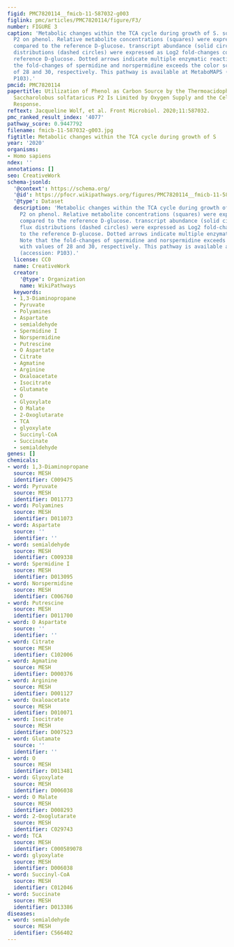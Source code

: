 ```yaml
---
figid: PMC7820114__fmicb-11-587032-g003
figlink: pmc/articles/PMC7820114/figure/F3/
number: FIGURE 3
caption: 'Metabolic changes within the TCA cycle during growth of S. solfataricus
  P2 on phenol. Relative metabolite concentrations (squares) were expressed as fold-changes
  compared to the reference D-glucose. transcript abundance (solid circles) and flux
  distributions (dashed circles) were expressed as Log2 fold-changes compared to the
  reference D-glucose. Dotted arrows indicate multiple enzymatic reactions. Note that
  the fold-changes of spermidine and norspermidine exceeds the color scale with values
  of 28 and 30, respectively. This pathway is available at MetaboMAPS (accession:
  P103).'
pmcid: PMC7820114
papertitle: Utilization of Phenol as Carbon Source by the Thermoacidophilic Archaeon
  Saccharolobus solfataricus P2 Is Limited by Oxygen Supply and the Cellular Stress
  Response.
reftext: Jacqueline Wolf, et al. Front Microbiol. 2020;11:587032.
pmc_ranked_result_index: '4077'
pathway_score: 0.9447792
filename: fmicb-11-587032-g003.jpg
figtitle: Metabolic changes within the TCA cycle during growth of S
year: '2020'
organisms:
- Homo sapiens
ndex: ''
annotations: []
seo: CreativeWork
schema-jsonld:
  '@context': https://schema.org/
  '@id': https://pfocr.wikipathways.org/figures/PMC7820114__fmicb-11-587032-g003.html
  '@type': Dataset
  description: 'Metabolic changes within the TCA cycle during growth of S. solfataricus
    P2 on phenol. Relative metabolite concentrations (squares) were expressed as fold-changes
    compared to the reference D-glucose. transcript abundance (solid circles) and
    flux distributions (dashed circles) were expressed as Log2 fold-changes compared
    to the reference D-glucose. Dotted arrows indicate multiple enzymatic reactions.
    Note that the fold-changes of spermidine and norspermidine exceeds the color scale
    with values of 28 and 30, respectively. This pathway is available at MetaboMAPS
    (accession: P103).'
  license: CC0
  name: CreativeWork
  creator:
    '@type': Organization
    name: WikiPathways
  keywords:
  - 1,3-Diaminopropane
  - Pyruvate
  - Polyamines
  - Aspartate
  - semialdehyde
  - Spermidine I
  - Norspermidine
  - Putrescine
  - O Aspartate
  - Citrate
  - Agmatine
  - Arginine
  - Oxaloacetate
  - Isocitrate
  - Glutamate
  - O
  - Glyoxylate
  - O Malate
  - 2-Oxoglutarate
  - TCA
  - glyoxylate
  - Succinyl-CoA
  - Succinate
  - semialdehyde
genes: []
chemicals:
- word: 1,3-Diaminopropane
  source: MESH
  identifier: C009475
- word: Pyruvate
  source: MESH
  identifier: D011773
- word: Polyamines
  source: MESH
  identifier: D011073
- word: Aspartate
  source: ''
  identifier: ''
- word: semialdehyde
  source: MESH
  identifier: C009338
- word: Spermidine I
  source: MESH
  identifier: D013095
- word: Norspermidine
  source: MESH
  identifier: C006760
- word: Putrescine
  source: MESH
  identifier: D011700
- word: O Aspartate
  source: ''
  identifier: ''
- word: Citrate
  source: MESH
  identifier: C102006
- word: Agmatine
  source: MESH
  identifier: D000376
- word: Arginine
  source: MESH
  identifier: D001127
- word: Oxaloacetate
  source: MESH
  identifier: D010071
- word: Isocitrate
  source: MESH
  identifier: D007523
- word: Glutamate
  source: ''
  identifier: ''
- word: O
  source: MESH
  identifier: D013481
- word: Glyoxylate
  source: MESH
  identifier: D006038
- word: O Malate
  source: MESH
  identifier: D008293
- word: 2-Oxoglutarate
  source: MESH
  identifier: C029743
- word: TCA
  source: MESH
  identifier: C000589078
- word: glyoxylate
  source: MESH
  identifier: D006038
- word: Succinyl-CoA
  source: MESH
  identifier: C012046
- word: Succinate
  source: MESH
  identifier: D013386
diseases:
- word: semialdehyde
  source: MESH
  identifier: C566402
---
```

